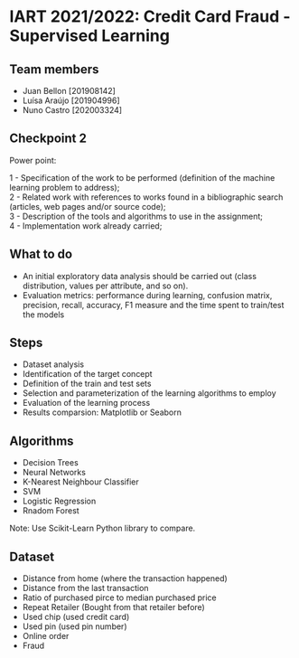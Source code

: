# IART 2021/2022: Credit Card Fraud - Supervised Learning

## Team members
- Juan Bellon [201908142]
- Luísa Araújo [201904996]
- Nuno Castro [202003324]

## Checkpoint 2

Power point:

1 - Specification of the work to be performed (definition of the machine learning problem to address); <br>
2 - Related work with references to works found in a bibliographic search (articles, web pages and/or source code); <br>
3 - Description of the tools and algorithms to use in the assignment; <br>
4 - Implementation work already carried; <br>

## What to do

- An initial exploratory data analysis should be carried out (class distribution, values per attribute, and
so on).
- Evaluation metrics: performance during learning, confusion matrix, precision, recall, accuracy, F1 measure and the time
spent to train/test the models

## Steps

- Dataset analysis 
- Identification of the target concept
- Definition of the train and test sets
- Selection and parameterization of the learning algorithms to employ
- Evaluation of the learning process
- Results comparsion: Matplotlib or Seaborn

## Algorithms

- Decision Trees
- Neural Networks
- K-Nearest Neighbour Classifier
- SVM
- Logistic Regression
- Rnadom Forest


Note: Use Scikit-Learn Python library to compare.


## Dataset

- Distance from home (where the transaction happened)
- Distance from the last transaction
- Ratio of purchased pirce to median purchased price
- Repeat Retailer (Bought from that retailer before)
- Used chip (used credit card)
- Used pin (used pin number)
- Online order
- Fraud
